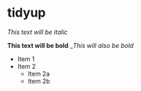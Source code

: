 # tidyup

*This text will be italic*

**This text will be bold**
__This will also be bold_


* Item 1
* Item 2
  * Item 2a
  * Item 2b
